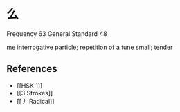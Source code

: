 # 么
Frequency 63
General Standard 48

me
interrogative particle; repetition of a tune small; tender

## References
- [[HSK 1]]
- [[3 Strokes]]
- [[丿 Radical]]